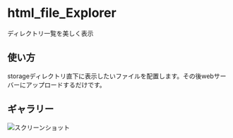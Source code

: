 # html_file_Explorer
ディレクトリ一覧を美しく表示
## 使い方
storageディレクトリ直下に表示したいファイルを配置します。その後webサーバーにアップロードするだけです。

## ギャラリー
![スクリーンショット](https://pbs.twimg.com/media/EZKkvXVUYAg43bB?format=jpg&name=medium "サンプル")
